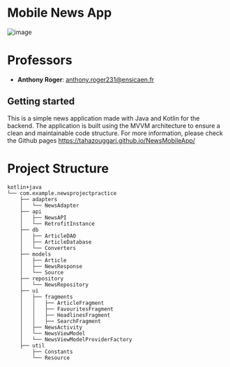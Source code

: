  # Mobile News App


![image](https://github.com/user-attachments/assets/45c31981-f876-4b07-8524-753cc9a39c32)


# Professors

- **Anthony Roger**: anthony.roger231@ensicaen.fr



## Getting started

This is a simple news application made with Java and Kotlin for the backend. The application is built using the MVVM architecture to ensure a clean and maintainable code structure. For more information, please check the Github pages
https://tahazouggari.github.io/NewsMobileApp/

# Project Structure

```
kotlin+java
└── com.example.newsprojectpractice
    ├── adapters
    │   └── NewsAdapter
    ├── api
    │   ├── NewsAPI
    │   └── RetrofitInstance
    ├── db
    │   ├── ArticleDAO
    │   ├── ArticleDatabase
    │   └── Converters
    ├── models
    │   ├── Article
    │   ├── NewsResponse
    │   └── Source
    ├── repository
    │   └── NewsRepository
    ├── ui
    │   ├── fragments
    │   │   ├── ArticleFragment
    │   │   ├── FavouritesFragment
    │   │   ├── HeadlinesFragment
    │   │   ├── SearchFragment
    │   ├── NewsActivity
    │   └── NewsViewModel
    │   └── NewsViewModelProviderFactory
    ├── util
        ├── Constants
        └── Resource
```


